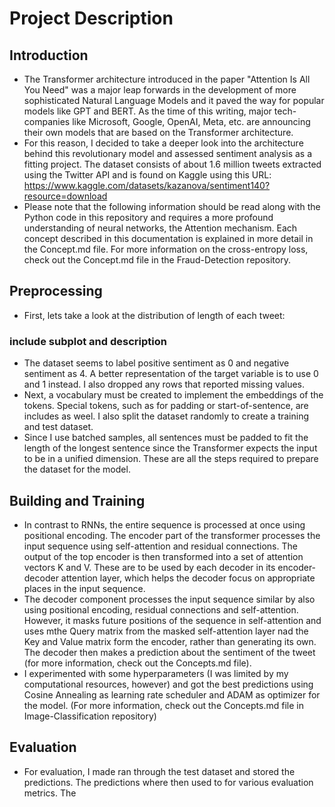 # Project Description
## Introduction
- The Transformer architecture introduced in the paper "Attention Is All You Need" was a major leap forwards in the development of more sophisticated Natural Language Models and it paved the way for popular models like GPT and BERT. As the time of this writing, major tech-companies like Microsoft, Google, OpenAI, Meta, etc. are announcing their own models that are based on the Transformer architecture.
- For this reason, I decided to take a deeper look into the architecture behind this revolutionary model and assessed sentiment analysis as a fitting project. The dataset consists of about 1.6 million tweets extracted using the Twitter API and is found on Kaggle using this URL: https://www.kaggle.com/datasets/kazanova/sentiment140?resource=download
- Please note that the following information should be read along with the Python code in this repository and requires a more profound understanding of neural networks, the Attention mechanism. Each concept described in this documentation is explained in more detail in the Concept.md file. For more information on the cross-entropy loss, check out the Concept.md file in the Fraud-Detection repository.
## Preprocessing
- First, lets take a look at the distribution of length of each tweet:
### include subplot and description
- The dataset seems to label positive sentiment as 0 and negative sentiment as 4. A better representation of the target variable is to use 0 and 1 instead. I also dropped any rows that reported missing values.
- Next, a vocabulary must be created to implement the embeddings of the tokens. Special tokens, such as for padding or start-of-sentence, are includes as weel. I also split the dataset randomly to create a training and test dataset.
- Since I use batched samples, all sentences must be padded to fit the length of the longest sentence since the Transformer expects the input to be in a unified dimension. These are all the steps required to prepare the dataset for the model.

## Building and Training
- In contrast to RNNs, the entire sequence is processed at once using positional encoding. The encoder part of the transformer processes the input sequence using self-attention and residual connections. The output of the top encoder is then transformed into a set of attention vectors K and V. These are to be used by each decoder in its encoder-decoder attention layer, which helps the decoder focus on appropriate places in the input sequence.
- The decoder component processes the input sequence similar by also using positional encoding, residual connections and self-attention. However, it masks future positions of the sequence in self-attention and uses mthe Query matrix from the masked self-attention layer nad the Key and Value matrix form the encoder, rather than generating its own. The decoder then makes a prediction about the sentiment of the tweet (for more information, check out the Concepts.md file).
- I experimented with some hyperparameters (I was limited by my computational resources, however) and got the best predictions using Cosine Annealing as learning rate scheduler and ADAM as optimizer for the model. (For more information, check out the Concepts.md file in Image-Classification repository)

## Evaluation
- For evaluation, I made ran through the test dataset and stored the predictions. The predictions where then used to for various evaluation metrics. The 
